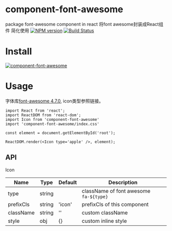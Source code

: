 # component-font-awesome

package font-awesome component in react
将font awesome封装成React组件 简化使用
[![NPM version](https://img.shields.io/npm/v/component-font-awesome.svg?style=flat)](https://www.npmjs.org/package/component-font-awesome)
[![Build Status](https://travis-ci.org/Aus0049/component-font-awesome.svg?branch=master)](https://travis-ci.org/Aus-0049/component-font-awesome)
# Install

[![component-font-awesome](https://nodei.co/npm/component-font-awesome.png)](https://npmjs.org/package/component-font-awesome)

# Usage

字体库[font-awesome 4.7.0](http://fontawesome.io/icons/), icon类型参照链接。

```
import React from 'react';
import ReactDOM from 'react-dom';
import Icon from 'component-font-awesome'
import 'component-font-awesome/index.css'

const element = document.getElementById('root');

ReactDOM.render(<Icon type='apple' />, element);
```

## API

Icon

| Name      | Type   | Default | Description                            |
| --------- | ------ | ------- | -------------------------------------- |
| type      | string |         | className of font awesome `fa-${type}` |
| prefixCls | string | 'icon'  | prefixCls of this component            |
| className | string | ''      | custom className                       |
| style     | obj    | {}      | custom inline style                    |